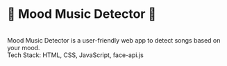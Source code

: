 <h1>🎵 Mood Music Detector 🎵</h1> <br />
Mood Music Detector is a user-friendly web app to detect songs based on your mood. <br />
Tech Stack: HTML, CSS, JavaScript, face-api.js
